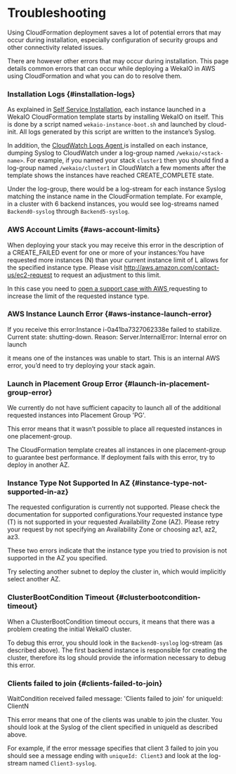# Troubleshooting

Using CloudFormation deployment saves a lot of potential errors that may occur during installation, especially configuration of security groups and other connectivity related issues.

There are however other errors that may occur during installation. This page details common errors that can occur while deploying a WekaIO in AWS using CloudFormation and what you can do to resolve them.

### Installation Logs {#installation-logs}

As explained in [Self Service Installation](self-service-portal.md), each instance launched in a WekaIO CloudFormation template starts by installing WekaIO on itself. This is done by a script named `wekaio-instance-boot.sh` and launched by cloud-init. All logs generated by this script are written to the instance’s Syslog.

In addition, the [CloudWatch Logs Agent ](http://docs.aws.amazon.com/AmazonCloudWatch/latest/logs/EC2NewInstanceCWL.html) is installed on each instance, dumping Syslog to CloudWatch under a log-group named `/wekaio/<stack-name>`. For example, if you named your stack `cluster1` then you should find a log-group named `/wekaio/cluster1` in CloudWatch a few moments after the template shows the instances have reached CREATE\_COMPLETE state.

Under the log-group, there would be a log-stream for each instance Syslog matching the instance name in the CloudFormation template. For example, in a cluster with 6 backend instances, you would see log-streams named `Backend0-syslog` through `Backend5-syslog`.

### AWS Account Limits {#aws-account-limits}

When deploying your stack you may receive this error in the description of a CREATE\_FAILED event for one or more of your instances:You have requested more instances \(N\) than your current instance limit of L allows for the specified instance type. Please visit http://aws.amazon.com/contact-us/ec2-request to request an adjustment to this limit.

In this case you need to [open a support case with AWS ](http://aws.amazon.com/contact-us/ec2-request) requesting to increase the limit of the requested instance type.

### AWS Instance Launch Error {#aws-instance-launch-error}

If you receive this error:Instance i-0a41ba7327062338e failed to stabilize. Current state: shutting-down. Reason: Server.InternalError: Internal error on launch

it means one of the instances was unable to start. This is an internal AWS error, you’d need to try deploying your stack again.

### Launch in Placement Group Error {#launch-in-placement-group-error}

We currently do not have sufficient capacity to launch all of the additional requested instances into Placement Group 'PG'.

This error means that it wasn’t possible to place all requested instances in one placement-group.

The CloudFormation template creates all instances in one placement-group to guarantee best performance. If deployment fails with this error, try to deploy in another AZ.

### Instance Type Not Supported In AZ {#instance-type-not-supported-in-az}

The requested configuration is currently not supported. Please check the documentation for supported configurations.Your requested instance type \(T\) is not supported in your requested Availability Zone \(AZ\). Please retry your request by not specifying an Availability Zone or choosing az1, az2, az3.

These two errors indicate that the instance type you tried to provision is not supported in the AZ you specified.

Try selecting another subnet to deploy the cluster in, which would implicitly select another AZ.

### ClusterBootCondition Timeout {#clusterbootcondition-timeout}

When a ClusterBootCondition timeout occurs, it means that there was a problem creating the initial WekaIO cluster.

To debug this error, you should look in the `Backend0-syslog` log-stream \(as described above\). The first backend instance is responsible for creating the cluster, therefore its log should provide the information necessary to debug this error.

### Clients failed to join {#clients-failed-to-join}

WaitCondition received failed message: 'Clients failed to join' for uniqueId: ClientN

This error means that one of the clients was unable to join the cluster. You should look at the Syslog of the client specified in uniqueId as described above.

For example, if the error message specifies that client 3 failed to join you should see a message ending with `uniqueId: Client3` and look at the log-stream named `Client3-syslog`.

